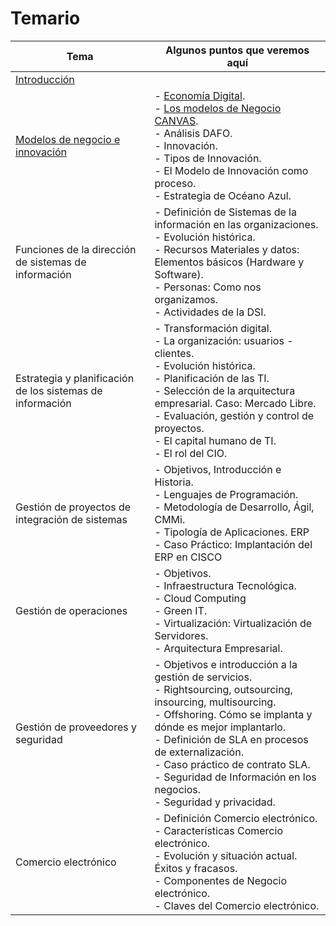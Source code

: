 # Temario

Tema|Algunos puntos que veremos aquí
-|-
[Introducción](t00-introduccion.md)|
[Modelos de negocio e innovación](./t01-modelosDeNegocioInnovacion.md)|- [Economía Digital](t01-01-economiaDigital.md).<br />- [Los modelos de Negocio CANVAS](t01-02-modeloNegocioCANVAS.md).<br />- Análisis DAFO.<br />- Innovación.<br />- Tipos de Innovación.<br />- El Modelo de Innovación como proceso.<br />- Estrategia de Océano Azul.
Funciones de la dirección de sistemas de información|- Definición de Sistemas de la información en las organizaciones.<br />- Evolución histórica.<br />- Recursos Materiales y datos: Elementos básicos (Hardware y Software).<br />- Personas: Como nos organizamos.<br />- Actividades de la DSI.
Estrategia y planificación de los sistemas de información|- Transformación digital.<br />- La organización: usuarios - clientes.<br />- Evolución histórica.<br />- Planificación de las TI.<br />- Selección de la arquitectura empresarial. Caso: Mercado Libre.<br />- Evaluación, gestión y control de proyectos.<br />- El capital humano de TI.<br />- El rol del CIO.
Gestión de proyectos de integración de sistemas|- Objetivos, Introducción e Historia.<br />- Lenguajes de Programación.<br />- Metodología de Desarrollo, Ágil, CMMi.<br />- Tipología de Aplicaciones. ERP<br />- Caso Práctico: Implantación del ERP en CISCO
Gestión de operaciones|- Objetivos.<br />- Infraestructura Tecnológica.<br />- Cloud Computing<br />- Green IT.<br />- Virtualización: Virtualización de Servidores.<br />- Arquitectura Empresarial. 
Gestión de proveedores y seguridad|- Objetivos e introducción a la gestión de servicios.<br />- Rightsourcing, outsourcing, insourcing, multisourcing. <br />- Offshoring. Cómo se implanta y dónde es mejor implantarlo.<br />- Definición de SLA en procesos de externalización.<br />- Caso práctico de contrato SLA.<br />- Seguridad de Información en los negocios.<br />- Seguridad y privacidad.
Comercio electrónico|- Definición Comercio electrónico.<br />- Características Comercio electrónico.<br />- Evolución y situación actual. Éxitos y fracasos.<br />- Componentes de Negocio electrónico.<br />- Claves del Comercio electrónico.
